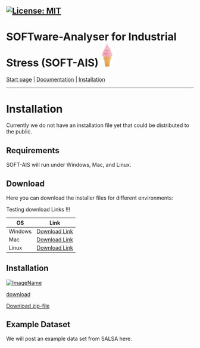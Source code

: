 [![License: MIT](https://img.shields.io/badge/License-MIT-yellow.svg)](https://opensource.org/licenses/MIT)
-------------------------
# SOFTware-Analyser for Industrial Stress (SOFT-AIS) <img src="images/EIS.jpg" alt="SOFT-AIS Logo" style="width:35px;">

[Start page](README.md) | [Documentation](documentation.md) | [Installation](download.md)

-------------------------

# Installation

Currently we do not have an installation file yet that could be distributed to the public.


## Requirements

SOFT-AIS will run under Windows, Mac, and Linux.

## Download

Here you can download the installer files for different environments:

Testing download Links !!!


| **OS**  | **Link** |
| ------------------------------ | ------------------------------------- |
| Windows| <a href="https://github.com/aapaecklar/SOFT-AIS/tree/publish_markup/Windows_Installer/"> Download Link </a>                         |
| Mac | <a href="https://github.com/aapaecklar/SOFT-AIS/tree/publish_markup/Mac_installer/">Download Link <a>                                     |
| Linux | <a href="https://github.com/aapaecklar/SOFT-AIS/tree/publish_markup/Linux_installer/"> Download Link </a> |


## Installation

<a download="EASI-STRESS_eu-funding.png" href="https://github.com/aapaecklar/SOFT-AIS/blob/b9792dbf1455521dc1bc892ccb02127664e98cfc/images/" title="ImageName">
    <img alt="ImageName" src="https://github.com/aapaecklar/SOFT-AIS/blob/b9792dbf1455521dc1bc892ccb02127664e98cfc/images/">
</a>
  
[download](https://github.com/aapaecklar/SOFT-AIS/blob/46e7349fcd694f6efb041cdb93a7ce850db0fcc7/Windows_Installer/test_download.zip)

[Download zip-file](https://github.com/naokazuterada/MarkdownTOC/archive/master.zip)

## Example Dataset

We will post an example data set from SALSA here.
